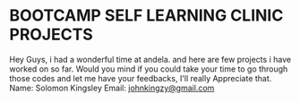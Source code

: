 # BOOTCAMP SELF LEARNING CLINIC PROJECTS
Hey Guys, i had a wonderful time at andela. and here are few projects i have worked on so far.
Would you mind if you could take your time to go through those codes and let me have your feedbacks, I'll really Appreciate that.
Name: Solomon Kingsley
Email: johnkingzy@gmail.com
